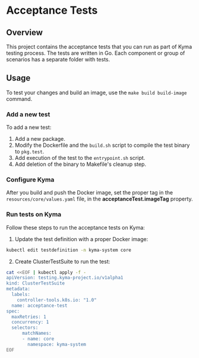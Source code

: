 # Acceptance Tests

## Overview

This project contains the acceptance tests that you can run as part of Kyma testing process.
The tests are written in Go. Each component or group of scenarios has a separate folder with tests.

## Usage

To test your changes and build an image, use the `make build build-image` command.

### Add a new test

To add a new test:

1. Add a new package.
2. Modify the Dockerfile and the `build.sh` script to compile the test binary to `pkg.test`.
3. Add execution of the test to the `entrypoint.sh` script.
4. Add deletion of the binary to Makefile's cleanup step.

### Configure Kyma

After you build and push the Docker image, set the proper tag in the `resources/core/values.yaml` file, in the **acceptanceTest.imageTag** property.

### Run tests on Kyma

Follow these steps to run the acceptance tests on Kyma:

1. Update the test definition with a proper Docker image:
```bash
kubectl edit testdefinition -n kyma-system core
```

2. Create ClusterTestSuite to run the test:
```bash
cat <<EOF | kubectl apply -f -
apiVersion: testing.kyma-project.io/v1alpha1
kind: ClusterTestSuite
metadata:
  labels:
    controller-tools.k8s.io: "1.0"
  name: acceptance-test
spec:
  maxRetries: 1
  concurrency: 1
  selectors:
      matchNames:
      - name: core
        namespace: kyma-system
EOF
```
